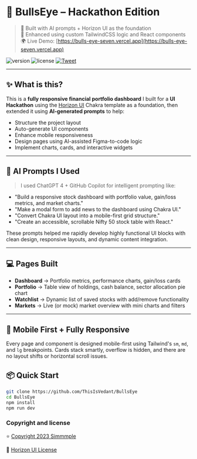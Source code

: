# 🚀 BullsEye – Hackathon Edition

> 🧠 Built with AI prompts + Horizon UI as the foundation  
> 🎨 Enhanced using custom TailwindCSS logic and React components  
> 🌍 Live Demo: [https://bulls-eye-seven.vercel.app](https://bulls-eye-seven.vercel.app)

![version](https://img.shields.io/badge/version-3.0.0-brightgreen.svg)
![license](https://img.shields.io/badge/license-MIT-blue.svg)
[![Tweet](https://img.shields.io/twitter/url/http/shields.io.svg?style=social&logo=twitter)](https://twitter.com/intent/tweet?url=https://horizon-ui.com/&text=Check%20Horizon%20UI,%20the%20trendiest%20open-source%20admin%20template%20for%20Chakra%20UI%20&%20React!)

---

## ✨ What is this?

This is a **fully responsive financial portfolio dashboard** I built for a **UI Hackathon** using the [Horizon UI](https://horizon-ui.com) Chakra template as a foundation, then extended it using **AI-generated prompts** to help:

- Structure the project layout
- Auto-generate UI components
- Enhance mobile responsiveness
- Design pages using AI-assisted Figma-to-code logic
- Implement charts, cards, and interactive widgets

---

## 🧠 AI Prompts I Used

> I used ChatGPT 4 + GitHub Copilot for intelligent prompting like:

- "Build a responsive stock dashboard with portfolio value, gain/loss metrics, and market charts."
- "Make a modal form to add news to the dashboard using Chakra UI."
- "Convert Chakra UI layout into a mobile-first grid structure."
- "Create an accessible, scrollable Nifty 50 stock table with React."

These prompts helped me rapidly develop highly functional UI blocks with clean design, responsive layouts, and dynamic content integration.

---

## 💻 Pages Built

- **Dashboard** → Portfolio metrics, performance charts, gain/loss cards
- **Portfolio** → Table view of holdings, cash balance, sector allocation pie chart
- **Watchlist** → Dynamic list of saved stocks with add/remove functionality
- **Markets** → Live (or mock) market overview with mini charts and filters

---

## 📱 Mobile First + Fully Responsive

Every page and component is designed mobile-first using Tailwind's `sm`, `md`, and `lg` breakpoints. Cards stack smartly, overflow is hidden, and there are no layout shifts or horizontal scroll issues.

## 📦 Quick Start

```bash
git clone https://github.com/ThisIsVedant/BullsEye
cd BullsEye
npm install
npm run dev
```

### Copyright and license

⭐️ [Copyright 2023 Simmmple ](https://www.simmmple.com/?ref=readme-Horizon)

📄 [Horizon UI License](https://www.simmmple.com/licenses?ref=readme-Horizon)
